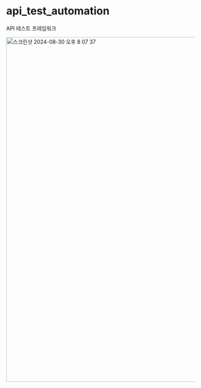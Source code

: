 # api_test_automation
API 테스트 프레임워크

<img width="923" alt="스크린샷 2024-08-30 오후 8 07 37" src="https://github.com/user-attachments/assets/31e56233-c56b-4fbb-a3fc-e5a21fe088bc">
